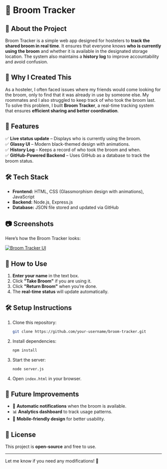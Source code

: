 # 🧹 Broom Tracker  

## 📌 About the Project  
Broom Tracker is a simple web app designed for hostelers to **track the shared broom in real time**. It ensures that everyone knows **who is currently using the broom** and whether it is available in the designated storage location. The system also maintains a **history log** to improve accountability and avoid confusion.  

## 🤔 Why I Created This  
As a hosteler, I often faced issues where my friends would come looking for the broom, only to find that it was already in use by someone else. My roommates and I also struggled to keep track of who took the broom last. To solve this problem, I built **Broom Tracker**, a real-time tracking system that ensures **efficient sharing and better coordination**.  

## 🚀 Features  
✅ **Live status update** – Displays who is currently using the broom.  
✅ **Glassy UI** – Modern black-themed design with animations.  
✅ **History Log** – Keeps a record of who took the broom and when.  
✅ **GitHub-Powered Backend** – Uses GitHub as a database to track the broom status.  

## 🛠 Tech Stack  
- **Frontend:** HTML, CSS (Glassmorphism design with animations), JavaScript  
- **Backend:** Node.js, Express.js  
- **Database:** JSON file stored and updated via GitHub  

## 📷 Screenshots   
Here’s how the Broom Tracker looks:  

[![Broom Tracker UI](assets/broom-tracker-ui.png)](https://github.com/Ann-Maria-Jaison/broom-tracker/blob/d372b5031e00ad0ee7cd557704c78492128293b0/assets/broom-tracker-ui1.PNG)


## 🚀 How to Use  
1. **Enter your name** in the text box.  
2. Click **"Take Broom"** if you are using it.  
3. Click **"Return Broom"** when you’re done.  
4. The **real-time status** will update automatically.  

## 🛠 Setup Instructions  
1. Clone this repository:  
   ```sh
   git clone https://github.com/your-username/broom-tracker.git

2. Install dependencies:  
   ```sh
   npm install
   ```  
3. Start the server:  
   ```sh
   node server.js
   ```  
4. Open `index.html` in your browser.  

## 🎯 Future Improvements  
- 🔄 **Automatic notifications** when the broom is available.  
- 📊 **Analytics dashboard** to track usage patterns.  
- 📱 **Mobile-friendly design** for better usability.  

## 📜 License  
This project is **open-source** and free to use.  

---

Let me know if you need any modifications! 🚀
```  

